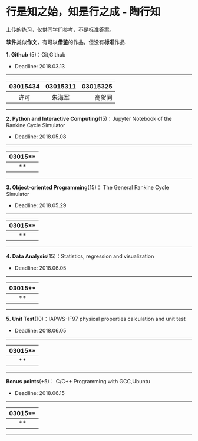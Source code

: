 # 行是知之始，知是行之成 - 陶行知

上传的练习，仅供同学们参考，不是标准答案。

**软件**类似**作文**，有可以**借鉴**的作品，但没有**标准**作品.

**1. Github** (5)：Git,Github

* Deadline: 2018.03.13

-------------------------------
|03015434 |03015311 | 03015325 |
|:-------:|:-------:|---------:|
| 许可    |  朱海军  |  高贺同  | 
-------------------------------


**2. Python and Interactive Computing**(15)：Jupyter Notebook of the Rankine Cycle Simulator 

* Deadline: 2018.05.08

-----
|03015**  |
|:--------:| 
|  **  | 
---------


**3. Object-oriented Programming**(15)： The General Rankine Cycle Simulator

* Deadline: 2018.05.29

-----
|03015**  |
|:--------:| 
|  **  | 
---------

**4. Data Analysis**(15)：Statistics, regression and visualization

* Deadline: 2018.06.05

-----
|03015**  |
|:--------:| 
|  **  | 
---------

**5. Unit Test**(10)：IAPWS-IF97 physical properties calculation and unit test  

* Deadline: 2018.06.05

-----
|03015**  |
|:--------:| 
|  **  | 
---------

**Bonus points**(+5)： C/C++ Programming with GCC,Ubuntu  

* Deadline: 2018.06.15

-----
|03015**  |
|:--------:| 
|  **  | 
---------